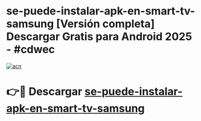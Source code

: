 # se-puede-instalar-apk-en-smart-tv-samsung  [Versión completa] Descargar Gratis para Android 2025 - #cdwec

[![acn](https://github.com/user-attachments/assets/0f9c940e-d8b0-45ae-aac7-cd30a18b3e1c)](https://apps.freeplayer.one?title=se-puede-instalar-apk-en-smart-tv-samsung&ref=9F)

# 👉🔴 Descargar [se-puede-instalar-apk-en-smart-tv-samsung](https://apps.freeplayer.one?title=se-puede-instalar-apk-en-smart-tv-samsung&ref=9F)